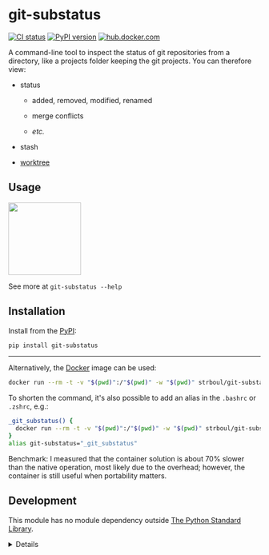 # git-substatus

<!-- badges: start -->
[![CI status](https://github.com/strboul/git-substatus/workflows/CI/badge.svg)](https://github.com/strboul/git-substatus/actions)
[![PyPI version](https://img.shields.io/pypi/v/git-substatus?color=%230073b7&label=pypi)](https://pypi.org/project/git-substatus/)
[![hub.docker.com](https://img.shields.io/docker/v/strboul/git-substatus?color=%230db7ed&label=docker)](https://hub.docker.com/r/strboul/git-substatus)
<!-- badges: end -->

A command-line tool to inspect the status of git repositories from a directory,
like a projects folder keeping the git projects. You can therefore view:

+ status

    - added, removed, modified, renamed

    - merge conflicts

    - *etc.*

+ stash

+ [worktree](https://git-scm.com/docs/git-worktree)

## Usage

<img src="https://user-images.githubusercontent.com/25015317/97109790-8cbd6680-16d5-11eb-9c2e-b1626368ba62.gif" align="center" height="145"/>

See more at `git-substatus --help`

## Installation

Install from the [PyPI](https://pypi.org/project/git-substatus/):

```bash
pip install git-substatus
```

* * *

Alternatively, the [Docker](https://hub.docker.com/r/strboul/git-substatus)
image can be used:

```bash
docker run --rm -t -v "$(pwd)":/"$(pwd)" -w "$(pwd)" strboul/git-substatus:latest <optional-path>
```

To shorten the command, it's also possible to add an alias in the `.bashrc` or
`.zshrc`, e.g.:

```bash
_git_substatus() {
  docker run --rm -t -v "$(pwd)":/"$(pwd)" -w "$(pwd)" strboul/git-substatus:latest "$@"
}
alias git-substatus="_git_substatus"
```

Benchmark: I measured that the container solution is about 70% slower than the
native operation, most likely due to the overhead; however, the container is
still useful when portability matters.

## Development

This module has no module dependency outside
[The Python Standard Library](https://docs.python.org/3/library/index.html).

<details>

### Run tests

```bash
virtualenv venv
source venv/bin/activate # deactivate
pip install -r dev-requirements.txt # pip freeze > dev-requirements.txt
make all
```

### Add new methods

+ Use the reference to name the functions/methods in the module:
https://mirrors.edge.kernel.org/pub/software/scm/git/docs/gitglossary.html

+ Run `black git_substatus` https://github.com/psf/black but be careful as it
overwrites the files, so do it when you have a clean git status.

### Sending a PR

+ Bump up the version - `major.minor.path` (depends on the change) Change the
  version in the file `git_substatus/__init__.py`.

+ Write/update unit tests (where relevant). You can start by adding/modifying a
  case to generator file `tests/gen_test_repos.sh`.

</details>
